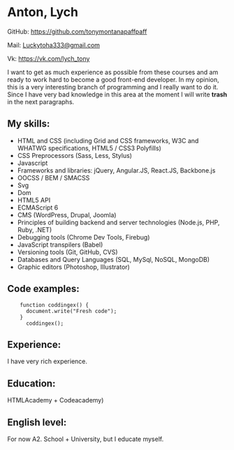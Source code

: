 Anton, Lych
===
   GitHub: https://github.com/tonymontanapaffpaff

   Mail: Luckytoha333@gmail.com
   
   Vk: https://vk.com/lych_tony
   
  I want to get as much experience as possible from these courses and am ready to work hard to become a good front-end developer. In my opinion, this is a very interesting branch of programming and I really want to do it. Since I have very bad knowledge in this area at the moment I will write **trash** in the next paragraphs.

 My skills:
 ---
 * HTML and CSS (including Grid and CSS frameworks, W3C and WHATWG specifications, HTML5 / CSS3 Polyfills)
 * CSS Preprocessors (Sass, Less, Stylus)
 * Javascript
 * Frameworks and libraries: jQuery, Angular.JS, React.JS, Backbone.js
 * OOCSS / BEM / SMACSS
 * Svg
 * Dom
 * HTML5 API
 * ECMAScript 6
 * CMS (WordPress, Drupal, Joomla)
 * Principles of building backend and server technologies (Node.js, PHP, Ruby, .NET)
 * Debugging tools (Chrome Dev Tools, Firebug)
 * JavaScript transpilers (Babel)
 * Versioning tools (Git, GitHub, CVS)
 * Databases and Query Languages (SQL, MySql, NoSQL, MongoDB)
 * Graphic editors (Photoshop, Illustrator)
 
 
Code examples:
--- 
```
    function coddingex() {
      document.write("Fresh code");
    }
      coddingex();
```  


Experience:
---
 I have very rich experience.

Education:
---
 HTMLAcademy + Codeacademy)

English level:
---
 For now A2. School + University, but I educate myself.
